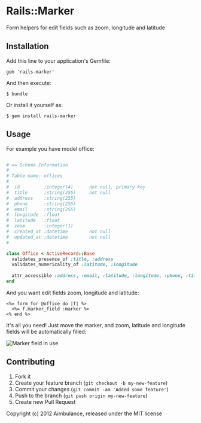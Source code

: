 # Rails::Marker

Form helpers for edit fields such as zoom, longitude and latitude

## Installation

Add this line to your application's Gemfile:

    gem 'rails-marker'

And then execute:

    $ bundle

Or install it yourself as:

    $ gem install rails-marker

## Usage

For example you have model office:

``` ruby

# == Schema Information
#
# Table name: offices
#
#  id         :integer(4)      not null, primary key
#  title      :string(255)     not null
#  address    :string(255)
#  phone      :string(255)
#  email      :string(255)
#  longitude  :float
#  latitude   :float
#  zoom       :integer(1)
#  created_at :datetime        not null
#  updated_at :datetime        not null
#

class Office < ActiveRecord::Base
  validates_presence_of :title, :address
  validates_numericality_of :latitude, :longitude
  
  attr_accessible :address, :email, :latitude, :longitude, :phone, :title, :is_visible, :zoom
end
```

And you want edit fields zoom, longitude and latitude:

``` erb
<%= form_for @office do |f| %>
  <%= f.marker_field :marker %>
<% end %>
```

It's all you need! Just move the marker, and zoom, latitude and longitude fields will be automatically filled:

![Marker field in use](http://img205.imageshack.us/img205/9493/screenshotfrom201205231.png)

## Contributing

1. Fork it
2. Create your feature branch (`git checkout -b my-new-feature`)
3. Commit your changes (`git commit -am 'Added some feature'`)
4. Push to the branch (`git push origin my-new-feature`)
5. Create new Pull Request

Copyright (c) 2012 Aimbulance, released under the MIT license
